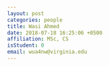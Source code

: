 ```yaml
---
layout: post
categories: people
title: Wasi Ahmed
date: 2018-07-18 16:25:06 +0500
affiliation: MSc, CS
isStudent: 0
email: wua4nw@virginia.edu
---
```


